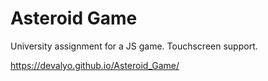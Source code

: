 # Asteroid Game

University assignment for a JS game. Touchscreen support.

https://devalyo.github.io/Asteroid_Game/
